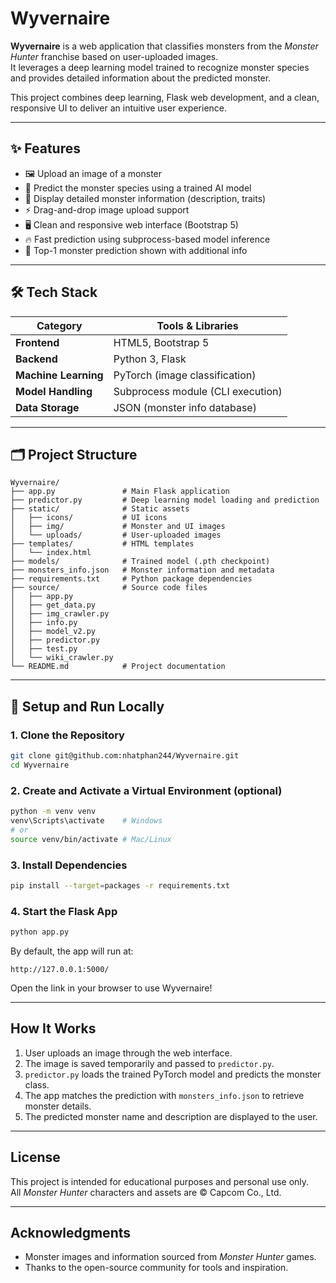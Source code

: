 # Wyvernaire

**Wyvernaire** is a web application that classifies monsters from the *Monster Hunter* franchise based on user-uploaded images.  
It leverages a deep learning model trained to recognize monster species and provides detailed information about the predicted monster.

This project combines deep learning, Flask web development, and a clean, responsive UI to deliver an intuitive user experience.

---

## ✨ Features

- 🖼️ Upload an image of a monster  
- 🧠 Predict the monster species using a trained AI model  
- 📜 Display detailed monster information (description, traits)  
- ⚡ Drag-and-drop image upload support  
- 🖥️ Clean and responsive web interface (Bootstrap 5)  
- 🔥 Fast prediction using subprocess-based model inference  
- 🎯 Top-1 monster prediction shown with additional info  

---

## 🛠️ Tech Stack

| Category         | Tools & Libraries               |
|------------------|---------------------------------|
| **Frontend**     | HTML5, Bootstrap 5              |
| **Backend**      | Python 3, Flask                 |
| **Machine Learning** | PyTorch (image classification) |
| **Model Handling**   | Subprocess module (CLI execution) |
| **Data Storage**     | JSON (monster info database)   |

---

## 🗂️ Project Structure

```
Wyvernaire/
├── app.py               # Main Flask application
├── predictor.py         # Deep learning model loading and prediction
├── static/              # Static assets
│   ├── icons/           # UI icons
│   ├── img/             # Monster and UI images
│   └── uploads/         # User-uploaded images
├── templates/           # HTML templates
│   └── index.html
├── models/              # Trained model (.pth checkpoint)
├── monsters_info.json   # Monster information and metadata
├── requirements.txt     # Python package dependencies
├── source/              # Source code files
│   ├── app.py
│   ├── get_data.py
│   ├── img_crawler.py
│   ├── info.py
│   ├── model_v2.py
│   ├── predictor.py
│   ├── test.py
│   └── wiki_crawler.py
└── README.md            # Project documentation
```

---

## 🚀 Setup and Run Locally

### 1. Clone the Repository
```bash
git clone git@github.com:nhatphan244/Wyvernaire.git
cd Wyvernaire
```

### 2. Create and Activate a Virtual Environment (optional)
```bash
python -m venv venv
venv\Scripts\activate    # Windows
# or
source venv/bin/activate # Mac/Linux
```

### 3. Install Dependencies
```bash
pip install --target=packages -r requirements.txt
```

### 4. Start the Flask App
```bash
python app.py
```

By default, the app will run at:
```
http://127.0.0.1:5000/
```

Open the link in your browser to use Wyvernaire!

---

##  How It Works

1. User uploads an image through the web interface.  
2. The image is saved temporarily and passed to `predictor.py`.  
3. `predictor.py` loads the trained PyTorch model and predicts the monster class.  
4. The app matches the prediction with `monsters_info.json` to retrieve monster details.  
5. The predicted monster name and description are displayed to the user.  

---

##  License

This project is intended for educational purposes and personal use only.  
All *Monster Hunter* characters and assets are © Capcom Co., Ltd.

---

##  Acknowledgments

- Monster images and information sourced from *Monster Hunter* games.  
- Thanks to the open-source community for tools and inspiration.
